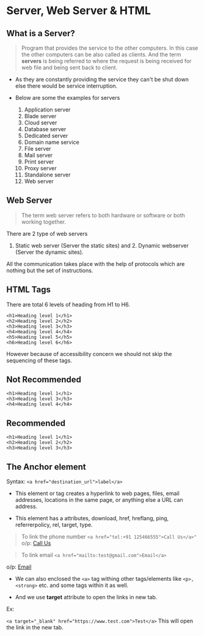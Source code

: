 # Server, Web Server & HTML


## What is a Server?

> Program that provides the service to the other computers.
In this case the other computers can be also called as clients. And the term **servers** is being referred to where the request is being  received for web file and being sent back to client.

 

- As they are constantly providing the service they can't be shut down else there would be service interruption.

- Below are some  the examples for servers 

    1. Application server
    2. Blade server
    3. Cloud server
    4. Database server
    5. Dedicated server
    6. Domain name service
    7. File server
    8. Mail server
    9. Print server
    10. Proxy server
    11. Standalone server
    12. Web server 


## Web Server

> The term web server refers to both hardware or software or both working together.



There are 2 type of web servers
 1. Static web server (Server the static sites) and 2. Dynamic webserver (Server the dynamic sites).

All the communication takes place with the help of protocols which are nothing but the set of instructions. 


## HTML Tags

There are total 6 levels of heading from H1 to H6.

```
<h1>Heading level 1</h1>
<h2>Heading level 2</h2>
<h3>Heading level 3</h3>
<h4>Heading level 4</h4>
<h5>Heading level 5</h5>
<h6>Heading level 6</h6>
```

However because of accessibility concern we should not skip the sequencing of these tags.


## Not Recommended 

```
<h1>Heading level 1</h1>
<h3>Heading level 3</h3>
<h4>Heading level 4</h4>
```

## Recommended

```
<h1>Heading level 1</h1>
<h2>Heading level 2</h2>
<h3>Heading level 3</h3>
``` 

## The Anchor element

Syntax: ```<a href="destination_url">label</a>```

- This element or tag creates a hyperlink to web pages, files, email addresses, locations in the same page, or anything else a URL can address.

- This element has a attributes, download, href, hreflang, ping, referrerpolicy, rel, target, type.

> To link the phone number 
  ```<a href="tel:+91 125466555">Call Us</a>"```
  o/p: <a href="tel:+91 125466555">Call Us</a>

> To link email
   ```<a href="mailto:test@gmail.com">Email</a>```

   o/p: <a href="mailto:test@gmail.com">Email</a>

- We can also enclosed the ```<a>``` tag withing other tags/elements like ```<p>, <strong>``` etc. and some tags within it as well.

- And we use **target** attribute to open the links in new tab.

Ex: 

```<a target="_blank" href="https://www.test.com">Test</a>```
This will open the link in the new tab.